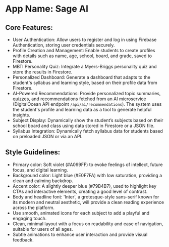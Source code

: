 # **App Name**: Sage AI

## Core Features:

- User Authentication: Allow users to register and log in using Firebase Authentication, storing user credentials securely.
- Profile Creation and Management: Enable students to create profiles with details such as name, age, school, board, and grade, saved to Firestore.
- MBTI Personality Quiz: Integrate a Myers-Briggs personality quiz and store the results in Firestore.
- Personalized Dashboard: Generate a dashboard that adapts to the student's syllabus and learning style, based on their profile data from Firestore.
- AI-Powered Recommendations: Provide personalized topic summaries, quizzes, and recommendations fetched from an AI microservice (DigitalOcean API endpoint `/api/ai/recommendations`). The system uses the student's profile and learning data as a tool to generate helpful insights.
- Subject Display: Dynamically show the student’s subjects based on their school board and class using data stored in Firestore or a JSON file.
- Syllabus Integration: Dynamically fetch syllabus data for students based on preloaded JSON or via an API.

## Style Guidelines:

- Primary color: Soft violet (#A099FF) to evoke feelings of intellect, future focus, and digital learning.
- Background color: Light blue (#E0F7FA) with low saturation, providing a clean and calming backdrop.
- Accent color: A slightly deeper blue (#79B4B7), used to highlight key CTAs and interactive elements, creating a good level of contrast.
- Body and headline font: 'Inter', a grotesque-style sans-serif known for its modern and neutral aesthetic, will provide a clean reading experience across the platform.
- Use smooth, animated icons for each subject to add a playful and engaging touch.
- Clean, minimal layout with a focus on readability and ease of navigation, suitable for users of all ages.
- Subtle animations to enhance user interaction and provide visual feedback.